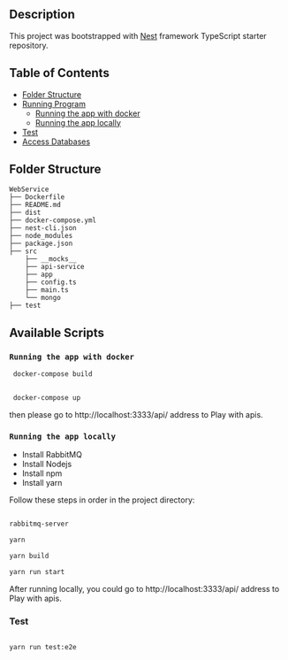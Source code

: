 ## Description

This project was bootstrapped with [Nest](https://github.com/nestjs/nest) framework TypeScript starter repository.

## Table of Contents
- [Folder Structure](#folder-structure)
- [Running Program](#available-scripts)
  - [Running the app with docker](#running-the-app-with-docker)
  - [Running the app locally](#running-the-app-locally)
- [Test](#test)
- [Access Databases](#access-databases)

 ## Folder Structure

```
WebService
├── Dockerfile
├── README.md
├── dist
├── docker-compose.yml
├── nest-cli.json
├── node_modules
├── package.json
├── src
    ├── __mocks__
    ├── api-service
    ├── app
    ├── config.ts
    ├── main.ts
    └── mongo
├── test
```

## Available Scripts

### `Running the app with docker`

```bash
 docker-compose build


 docker-compose up
```
then please go to http://localhost:3333/api/ address to Play with apis. 

### `Running the app locally`

- Install RabbitMQ
- Install Nodejs
- Install npm
- Install yarn


Follow these steps in order in the project directory:

```bash

rabbitmq-server

yarn

yarn build

yarn run start

```

After running locally, you could go to http://localhost:3333/api/ address to Play with apis. 
### Test

```bash

yarn run test:e2e

```
